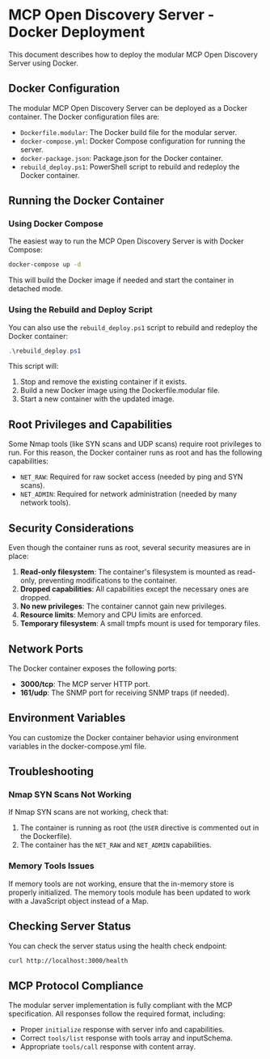 # MCP Open Discovery Server - Docker Deployment

This document describes how to deploy the modular MCP Open Discovery Server using Docker.

## Docker Configuration

The modular MCP Open Discovery Server can be deployed as a Docker container. The Docker configuration files are:

- `Dockerfile.modular`: The Docker build file for the modular server.
- `docker-compose.yml`: Docker Compose configuration for running the server.
- `docker-package.json`: Package.json for the Docker container.
- `rebuild_deploy.ps1`: PowerShell script to rebuild and redeploy the Docker container.

## Running the Docker Container

### Using Docker Compose

The easiest way to run the MCP Open Discovery Server is with Docker Compose:

```bash
docker-compose up -d
```

This will build the Docker image if needed and start the container in detached mode.

### Using the Rebuild and Deploy Script

You can also use the `rebuild_deploy.ps1` script to rebuild and redeploy the Docker container:

```powershell
.\rebuild_deploy.ps1
```

This script will:

1. Stop and remove the existing container if it exists.
2. Build a new Docker image using the Dockerfile.modular file.
3. Start a new container with the updated image.

## Root Privileges and Capabilities

Some Nmap tools (like SYN scans and UDP scans) require root privileges to run. For this reason, the Docker container runs as root and has the following capabilities:

- `NET_RAW`: Required for raw socket access (needed by ping and SYN scans).
- `NET_ADMIN`: Required for network administration (needed by many network tools).

## Security Considerations

Even though the container runs as root, several security measures are in place:

1. **Read-only filesystem**: The container's filesystem is mounted as read-only, preventing modifications to the container.
2. **Dropped capabilities**: All capabilities except the necessary ones are dropped.
3. **No new privileges**: The container cannot gain new privileges.
4. **Resource limits**: Memory and CPU limits are enforced.
5. **Temporary filesystem**: A small tmpfs mount is used for temporary files.

## Network Ports

The Docker container exposes the following ports:

- **3000/tcp**: The MCP server HTTP port.
- **161/udp**: The SNMP port for receiving SNMP traps (if needed).

## Environment Variables

You can customize the Docker container behavior using environment variables in the docker-compose.yml file.

## Troubleshooting

### Nmap SYN Scans Not Working

If Nmap SYN scans are not working, check that:

1. The container is running as root (the `USER` directive is commented out in the Dockerfile).
2. The container has the `NET_RAW` and `NET_ADMIN` capabilities.

### Memory Tools Issues

If memory tools are not working, ensure that the in-memory store is properly initialized. The memory tools module has been updated to work with a JavaScript object instead of a Map.

## Checking Server Status

You can check the server status using the health check endpoint:

```bash
curl http://localhost:3000/health
```

## MCP Protocol Compliance

The modular server implementation is fully compliant with the MCP specification. All responses follow the required format, including:

- Proper `initialize` response with server info and capabilities.
- Correct `tools/list` response with tools array and inputSchema.
- Appropriate `tools/call` response with content array.
